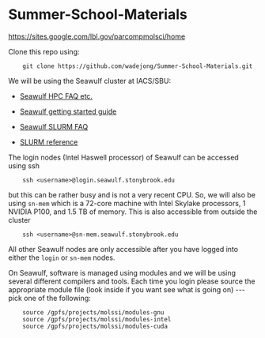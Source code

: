# Summer-School-Materials

https://sites.google.com/lbl.gov/parcompmolsci/home

Clone this repo using:
~~~
    git clone https://github.com/wadejong/Summer-School-Materials.git
~~~

We will be using the Seawulf cluster at IACS/SBU:

* [Seawulf HPC FAQ etc.](https://it.stonybrook.edu/services/high-performance-computing)

* [Seawulf getting started guide](https://it.stonybrook.edu/help/kb/getting-started-guide)

* [Seawulf SLURM FAQ](https://it.stonybrook.edu/help/kb/using-the-slurm-workload-manager)

* [SLURM reference](https://slurm.schedmd.com/documentation.html)

The login nodes (Intel Haswell processor) of Seawulf can be accessed using ssh
~~~
    ssh <username>@login.seawulf.stonybrook.edu
~~~
but this can be rather busy and is not a very recent CPU.  So, we will also be using `sn-mem` which is a 72-core machine with Intel Skylake processors, 1 NVIDIA P100, and 1.5 TB of memory. This is also accessible from outside the cluster
~~~
    ssh <username>@sn-mem.seawulf.stonybrook.edu
~~~
All other Seawulf nodes are only accessible after you have logged into either the `login` or `sn-mem` nodes.

On Seawulf, software is managed using modules and we will be using several different compilers and tools.  Each time you login please source the appropriate module file (look inside if you want see what is going on) --- pick one of the following:
~~~
    source /gpfs/projects/molssi/modules-gnu
    source /gpfs/projects/molssi/modules-intel
    source /gpfs/projects/molssi/modules-cuda
~~~

